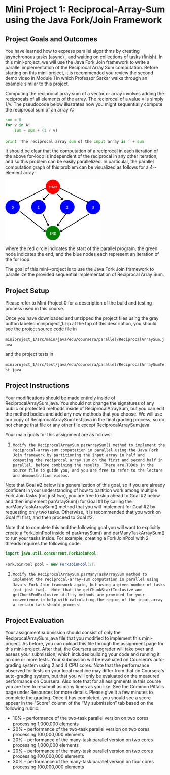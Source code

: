 # Mini Project 1: Reciprocal-Array-Sum using the Java Fork/Join Framework

## Project Goals and Outcomes

You have learned how to express parallel algorithms by creating asynchronous tasks (async) , and waiting on collections of tasks (finish). In this mini-project, we will use the Java Fork Join framework to write a parallel implementation of the Reciprocal Array Sum computation. Before starting on this mini-project, it is recommended you review the second demo video in Module 1 in which Professor Sarkar walks through an example similar to this project.    

Computing the reciprocal array sum of a vector or array involves adding the reciprocals of all elements of the array. The reciprocal of a value v is simply 1/v. The pseudocode below illustrates how you might sequentially compute the reciprocal sum of an array A:

```python
sum = 0
for v in A:
    sum = sum + (1 / v)
    
print ‘The reciprocal array sum of the input array is ‘ + sum
```

It should be clear that the computation of a reciprocal in each iteration of the above for-loop is independent of the reciprocal in any other iteration, and so this problem can be easily parallelized. In particular, the parallel computation graph of this problem can be visualized as follows for a 4-­element array:

![Image](FYURJCQpEea3kgpbcREV_w_06558fc9b5ea0b355a1393b40f1b79bb_miniproject1.png)

where the red circle indicates the start of the parallel program, the green node indicates the end, and the blue nodes each represent an iteration of the for loop. 

The goal of this mini-­‐project is to use the Java Fork Join framework to parallelize the provided sequential implementation of Reciprocal Array Sum.

## Project Setup

Please refer to Mini-Project 0 for a description of the build and testing process used in this course.

 Once you have downloaded and unzipped the project files using the gray button labeled miniproject_1.zip at the top of this description, you should see the project source code file in

```miniproject_1/src/main/java/edu/coursera/parallel/ReciprocalArraySum.java```

 and the project tests in

```miniproject_1/src/test/java/edu/coursera/parallel/ReciprocalArraySumTest.java```

## Project Instructions

Your modifications should be made entirely inside of ReciprocalArraySum.java. You should not change the signatures of any public or protected methods inside of ReciprocalArraySum, but you can edit the method bodies and add any new methods that you choose.  We will use our copy of ReciprocalArraySumTest.java in the final grading process, so do not change that file or any other file except ReciprocalArraySum.java.

Your main goals for this assignment are as follows:

1.     Modify the ReciprocalArraySum.parArraySum() method to implement the reciprocal-array-sum computation in parallel using the Java Fork Join framework by partitioning the input array in half and computing the reciprocal array sum on the first and second half in parallel, before combining the results. There are TODOs in the source file to guide you, and you are free to refer to the lecture and demonstration videos.  

Note that Goal #2 below is a generalization of this goal, so If you are already confident in your understanding of how to partition work among multiple Fork Join tasks (not just two), you are free to skip ahead to Goal #2 below and then implement parArraySum() for Goal #1 by calling the parManyTaskArraySum() method that you will implement for Goal #2 by requesting only two tasks.  Otherwise, it is recommended that you work on Goal #1 first, and then proceed to Goal #2.

Note that to complete this and the following goal you will want to explicitly create a ForkJoinPool inside of parArraySum() and parManyTaskArraySum() to run your tasks inside. For example, creating a ForkJoinPool with 2 threads requires the following code:

```java
import java.util.concurrent.ForkJoinPool;

ForkJoinPool pool = new ForkJoinPool(2);
```

2.     Modify the ReciprocalArraySum.parManyTaskArraySum method to implement the reciprocal-array-sum computation in parallel using Java's Fork Join framework again, but using a given number of tasks (not just two).  Note that the getChunkStartInclusive and getChunkEndExclusive utility methods are provided for your convenience to help with calculating the region of the input array a certain task should process.

## Project Evaluation

 Your assignment submission should consist of only the ReciprocalArraySum.java file that you modified to implement this mini-project. As before, you can upload this file through the assignment page for this mini-project. After that, the Coursera autograder will take over and assess your submission, which includes building your code and running it on one or more tests. Your submission will be evaluated on Coursera’s auto-grading system using 2 and 4 CPU cores. Note that the performance observed for tests on your local machine may differ from that on Coursera's auto-grading system, but that you will only be evaluated on the measured performance on Coursera. Also note that for all assignments in this course you are free to resubmit as many times as you like. See the Common Pitfalls page under Resources for more details. Please give it a few minutes to complete the grading. Once it has completed, you should see a score appear in the “Score” column of the “My submission” tab based on the following rubric:

- 10%  - performance of the two-task parallel version on two cores processing 1,000,000 elements
- 20% – performance of the two-task parallel version on two cores processing 100,000,000 elements
- 20% – performance of the many-task parallel version on two cores processing 1,000,000 elements
- 20% – performance of the many-task parallel version on two cores processing 100,000,000 elements
- 30% – performance of the many-task parallel version on four cores processing 100,000,000 elements

